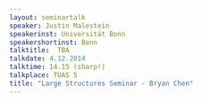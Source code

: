 ```yaml
---
layout: seminartalk
speaker: Justin Malestein
speakerinst: Universität Bonn
speakershortinst: Bonn
talktitle:  TBA
talkdate: 4.12.2014
talktime: 14.15 (sharp!)
talkplace: TUAS 5
title: "Large Structures Seminar - Bryan Chen"
---
```


